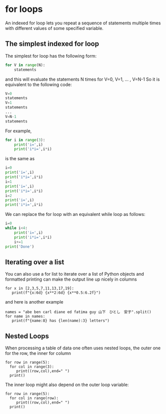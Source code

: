 # for loops

An indexed for loop lets you repeat a sequence of statements multiple times
with different values of some specified variable.

## The simplest indexed for loop
The simplest for loop has the following form:
``` python
for V in range(N):
    statements
```
and this will evaluate the statements N times for V=0, V=1, ... , V=N-1
So it is equivalent to the following code:
``` python
V=0
statements
V=1
statements
...
V=N-1
statements
```

For example, 
``` python
for i in range(3):
    print('i=',i)
    print('i*i=',i*i)
```
 is the same as
``` python
i=0
print('i=',i)
print('i*i=',i*i)
i=1
print('i=',i)
print('i*i=',i*i)
i=2
print('i=',i)
print('i*i=',i*i)
```

We can replace the for loop with an equivalent while loop as follows:
``` python
i=0
while i<4:
    print('i=',i)
    print('i*i=',i*i)
    i+=1
print('Done')
```

## Iterating over a list
You can also use a for list to iterate over a list of Python objects
and formatted printing can make the output line up nicely in columns
```
for x in [2,3,5,7,11,13,17,19]:
   print(f"{x:6d} {x**2:6d} {x**0.5:6.2f}")
```
and here is another example
```
names = "abe ben carl diane ed fatima guy 山下　ひとし　安子".split()
for name in names:
   print(f"{name:8} has {len(name):3} letters")
```  

## Nested Loops
When processing a table of data one often uses nested loops, the outer one for the row, the inner for column
```
for row in range(5):
  for col in range(3):
     print((row,col),end=" ")
  print()
```
The inner loop might also depend on the outer loop variable:
```
for row in range(5):
  for col in range(row):
     print((row,col),end=" ")
  print()
```
